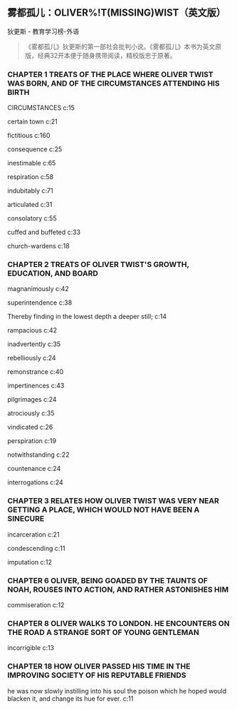 ## 雾都孤儿：OLIVER%!T(MISSING)WIST（英文版）

狄更斯  -  教育学习榜-外语

> 《雾都孤儿》狄更斯的第一部社会批判小说。《雾都孤儿》本书为英文原版，经典32开本便于随身携带阅读，精校版忠于原著。


### CHAPTER 1 TREATS OF THE PLACE WHERE OLIVER TWIST WAS BORN, AND OF THE CIRCUMSTANCES ATTENDING HIS BIRTH

CIRCUMSTANCES c:15

certain town c:21

 fictitious c:160

consequence c:25

inestimable c:65

respiration c:58

indubitably c:71

articulated c:31

consolatory c:55

cuffed and buffeted  c:33

church-wardens c:18

### CHAPTER 2 TREATS OF OLIVER TWIST'S GROWTH, EDUCATION, AND BOARD

magnanimously c:42

superintendence c:38

Thereby finding in the lowest depth a deeper still; c:14

rampacious  c:42

inadvertently c:35

rebelliously c:24

remonstrance c:40

impertinences c:43

pilgrimages c:24

atrociously c:35

vindicated  c:26

perspiration c:19

notwithstanding c:22

countenance c:24

interrogations c:24

### CHAPTER 3 RELATES HOW OLIVER TWIST WAS VERY NEAR GETTING A PLACE, WHICH WOULD NOT HAVE BEEN A SINECURE

incarceration c:21

condescending c:11

 imputation  c:12

### CHAPTER 6 OLIVER, BEING GOADED BY THE TAUNTS OF NOAH, ROUSES INTO ACTION, AND RATHER ASTONISHES HIM

commiseration c:12

### CHAPTER 8 OLIVER WALKS TO LONDON. HE ENCOUNTERS ON THE ROAD A STRANGE SORT OF YOUNG GENTLEMAN

incorrigible c:13

### CHAPTER 18 HOW OLIVER PASSED HIS TIME IN THE IMPROVING SOCIETY OF HIS REPUTABLE FRIENDS

he was now slowly instilling into his soul the poison which he hoped would blacken it, and change its hue for ever. c:11
